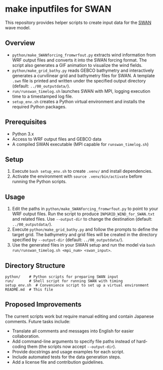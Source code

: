 # make inputfiles for SWAN

This repository provides helper scripts to create input data for the [SWAN](https://swanmodel.sourceforge.io/) wave model.

## Overview
- `python/make_SWANforcing_fromwrfout.py` extracts wind information from WRF output files and converts it into the SWAN forcing format. The script also generates a GIF animation to visualize the wind fields.
- `python/make_grid_bathy.py` reads GEBCO bathymetry and interactively generates a curvilinear grid and bathymetry files for SWAN. A template `.swn` file is printed and written under the specified output directory (default: `../00_outputdata/`).
- `run/runswan_timelog.sh` launches SWAN with MPI, logging execution time to a timestamped log file.
- `setup_env.sh` creates a Python virtual environment and installs the required Python packages.

## Prerequisites
- Python 3.x
- Access to WRF output files and GEBCO data
- A compiled SWAN executable (MPI capable for `runswan_timelog.sh`)

## Setup
1. Execute `bash setup_env.sh` to create `.venv/` and install dependencies.
2. Activate the environment with `source .venv/bin/activate` before running the Python scripts.

## Usage
1. Edit the paths in `python/make_SWANforcing_fromwrfout.py` to point to your WRF output files. Run the script to produce `INPGRID_WIND_for_SWAN.txt` and related files. Use `--output-dir` to change the destination (default: `../00_outputdata/`).
2. Execute `python/make_grid_bathy.py` and follow the prompts to define the target grid. The bathymetry and grid files will be created in the directory specified by `--output-dir` (default: `../00_outputdata/`).
3. Use the generated files in your SWAN setup and run the model via `bash run/runswan_timelog.sh <mpi_num> <swan_input>`.

## Directory Structure
```
python/    # Python scripts for preparing SWAN input
run/       # Shell script for running SWAN with timing
setup_env.sh  # Convenience script to set up a virtual environment
README.md  # This file
```

## Proposed Improvements
The current scripts work but require manual editing and contain Japanese comments. Future tasks include:
- Translate all comments and messages into English for easier collaboration.
- Add command-line arguments to specify file paths instead of hard-coding them (the scripts now accept `--output-dir`).
- Provide docstrings and usage examples for each script.
- Include automated tests for the data generation steps.
- Add a license file and contribution guidelines.

